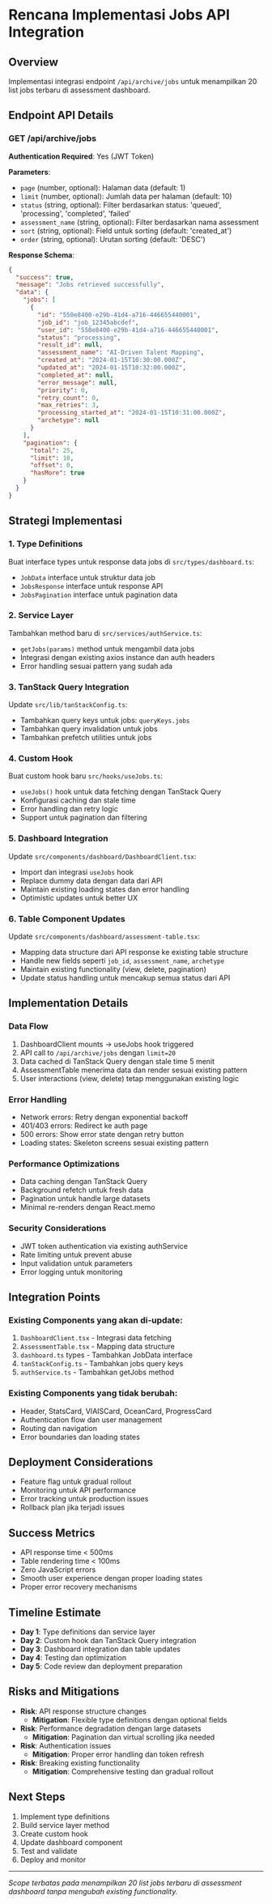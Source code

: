 # Rencana Implementasi Jobs API Integration

## Overview
Implementasi integrasi endpoint `/api/archive/jobs` untuk menampilkan 20 list jobs terbaru di assessment dashboard.

## Endpoint API Details

### GET /api/archive/jobs
**Authentication Required**: Yes (JWT Token)

**Parameters**:
- `page` (number, optional): Halaman data (default: 1)
- `limit` (number, optional): Jumlah data per halaman (default: 10)
- `status` (string, optional): Filter berdasarkan status: 'queued', 'processing', 'completed', 'failed'
- `assessment_name` (string, optional): Filter berdasarkan nama assessment
- `sort` (string, optional): Field untuk sorting (default: 'created_at')
- `order` (string, optional): Urutan sorting (default: 'DESC')

**Response Schema**:
```json
{
  "success": true,
  "message": "Jobs retrieved successfully",
  "data": {
    "jobs": [
      {
        "id": "550e8400-e29b-41d4-a716-446655440001",
        "job_id": "job_12345abcdef",
        "user_id": "550e8400-e29b-41d4-a716-446655440001",
        "status": "processing",
        "result_id": null,
        "assessment_name": "AI-Driven Talent Mapping",
        "created_at": "2024-01-15T10:30:00.000Z",
        "updated_at": "2024-01-15T10:32:00.000Z",
        "completed_at": null,
        "error_message": null,
        "priority": 0,
        "retry_count": 0,
        "max_retries": 3,
        "processing_started_at": "2024-01-15T10:31:00.000Z",
        "archetype": null
      }
    ],
    "pagination": {
      "total": 25,
      "limit": 10,
      "offset": 0,
      "hasMore": true
    }
  }
}
```

## Strategi Implementasi

### 1. Type Definitions
Buat interface types untuk response data jobs di `src/types/dashboard.ts`:
- `JobData` interface untuk struktur data job
- `JobsResponse` interface untuk response API
- `JobsPagination` interface untuk pagination data

### 2. Service Layer
Tambahkan method baru di `src/services/authService.ts`:
- `getJobs(params)` method untuk mengambil data jobs
- Integrasi dengan existing axios instance dan auth headers
- Error handling sesuai pattern yang sudah ada

### 3. TanStack Query Integration
Update `src/lib/tanStackConfig.ts`:
- Tambahkan query keys untuk jobs: `queryKeys.jobs`
- Tambahkan query invalidation untuk jobs
- Tambahkan prefetch utilities untuk jobs

### 4. Custom Hook
Buat custom hook baru `src/hooks/useJobs.ts`:
- `useJobs()` hook untuk data fetching dengan TanStack Query
- Konfigurasi caching dan stale time
- Error handling dan retry logic
- Support untuk pagination dan filtering

### 5. Dashboard Integration
Update `src/components/dashboard/DashboardClient.tsx`:
- Import dan integrasi `useJobs` hook
- Replace dummy data dengan data dari API
- Maintain existing loading states dan error handling
- Optimistic updates untuk better UX

### 6. Table Component Updates
Update `src/components/dashboard/assessment-table.tsx`:
- Mapping data structure dari API response ke existing table structure
- Handle new fields seperti `job_id`, `assessment_name`, `archetype`
- Maintain existing functionality (view, delete, pagination)
- Update status handling untuk mencakup semua status dari API

## Implementation Details

### Data Flow
1. DashboardClient mounts → useJobs hook triggered
2. API call to `/api/archive/jobs` dengan `limit=20`
3. Data cached di TanStack Query dengan stale time 5 menit
4. AssessmentTable menerima data dan render sesuai existing pattern
5. User interactions (view, delete) tetap menggunakan existing logic

### Error Handling
- Network errors: Retry dengan exponential backoff
- 401/403 errors: Redirect ke auth page
- 500 errors: Show error state dengan retry button
- Loading states: Skeleton screens sesuai existing pattern

### Performance Optimizations
- Data caching dengan TanStack Query
- Background refetch untuk fresh data
- Pagination untuk handle large datasets
- Minimal re-renders dengan React.memo

### Security Considerations
- JWT token authentication via existing authService
- Rate limiting untuk prevent abuse
- Input validation untuk parameters
- Error logging untuk monitoring

## Integration Points

### Existing Components yang akan di-update:
1. `DashboardClient.tsx` - Integrasi data fetching
2. `AssessmentTable.tsx` - Mapping data structure
3. `dashboard.ts` types - Tambahkan JobData interface
4. `tanStackConfig.ts` - Tambahkan jobs query keys
5. `authService.ts` - Tambahkan getJobs method

### Existing Components yang tidak berubah:
- Header, StatsCard, VIAISCard, OceanCard, ProgressCard
- Authentication flow dan user management
- Routing dan navigation
- Error boundaries dan loading states


## Deployment Considerations
- Feature flag untuk gradual rollout
- Monitoring untuk API performance
- Error tracking untuk production issues
- Rollback plan jika terjadi issues

## Success Metrics
- API response time < 500ms
- Table rendering time < 100ms
- Zero JavaScript errors
- Smooth user experience dengan proper loading states
- Proper error recovery mechanisms

## Timeline Estimate
- **Day 1**: Type definitions dan service layer
- **Day 2**: Custom hook dan TanStack Query integration
- **Day 3**: Dashboard integration dan table updates
- **Day 4**: Testing dan optimization
- **Day 5**: Code review dan deployment preparation

## Risks and Mitigations
- **Risk**: API response structure changes
  - **Mitigation**: Flexible type definitions dengan optional fields
- **Risk**: Performance degradation dengan large datasets
  - **Mitigation**: Pagination dan virtual scrolling jika needed
- **Risk**: Authentication issues
  - **Mitigation**: Proper error handling dan token refresh
- **Risk**: Breaking existing functionality
  - **Mitigation**: Comprehensive testing dan gradual rollout

## Next Steps
1. Implement type definitions
2. Build service layer method
3. Create custom hook
4. Update dashboard component
5. Test and validate
6. Deploy and monitor

---
*Scope terbatas pada menampilkan 20 list jobs terbaru di assessment dashboard tanpa mengubah existing functionality.*